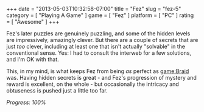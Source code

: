 +++
date = "2013-05-03T10:32:58-07:00"
title = "Fez"
slug = "fez-5"
category = [ "Playing A Game" ]
game = [ "Fez" ]
platform = [ "PC" ]
rating = [ "Awesome" ]
+++

Fez's later puzzles are genuinely puzzling, and some of the hidden levels are impressively, amazingly clever.  But there are a couple of secrets that are just <i>too</i> clever, including at least one that isn't actually "solvable" in the conventional sense.  Yes: I had to consult the interweb for a few solutions, and I'm OK with that.

This, in my mind, is what keeps Fez from being <i>as</i> perfect as <game:Braid> was.  Having hidden secrets is great - and Fez's progression of mystery and reward is excellent, on the whole - but occasionally the intricacy and obtuseness is pushed just a little too far.

<i>Progress: 100%</i>